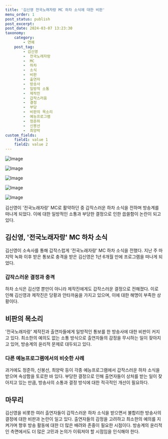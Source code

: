 ```yaml
---
title: '김신영 전국노래자랑 MC 하차 소식에 대한 비판'
menu_order: 1
post_status: publish
post_excerpt: 
post_date: 2024-03-07 13:23:30
taxonomy:
    category:
        - 연예
    post_tag:
        - 김신영
        -  전국노래자랑
        -  MC
        -  하차
        -  소식
        -  비판
        -  출연자
        -  방송사
        -  일방적 소통
        -  제작진
        -  갑작스러움
        -  결정
        -  부당
        -  비판의 목소리
        -  예능프로그램
        -  정준하
        -  신봉선
        -  최양락
custom_fields:
    field1: value 1
    field2: value 2
---
```


![Image](https://ssl.pstatic.net/mimgnews/image/311/2024/03/04/0001698515_001_20240304221101346.jpg?type=w540)

![Image](https://mimgnews.pstatic.net/image/311/2024/03/04/0001698515_002_20240304221101379.jpeg?type=w540)

![Image](https://ssl.pstatic.net/mimgnews/image/311/2024/03/04/0001698515_003_20240304221101431.jpg?type=w540)

![Image](https://mimgnews.pstatic.net/image/311/2024/03/04/0001698515_004_20240304221101483.jpeg?type=w540)

![Image](https://ssl.pstatic.net/mimgnews/image/311/2024/03/04/0001698515_005_20240304221101524.jpg?type=w540)

김신영이 '전국노래자랑' MC로 활약하던 중 갑작스러운 하차 소식을 전하며 방송계를 떠나게 되었다. 이에 대한 일방적인 소통과 부당한 결정으로 인한 씁쓸함이 논란이 되고 있다.
## 김신영, '전국노래자랑' MC 하차 소식
김신영이 소속사를 통해 갑작스럽게 '전국노래자랑' MC 하차 소식을 전했다. 지난 주 마지막 녹화 이후 받은 통보로 충격을 받은 김신영은 1년 6개월 만에 프로그램을 떠나게 되었다.
### 갑작스러운 결정과 충격
하차 소식은 김신영 뿐만이 아니라 제작진에게도 갑작스러운 결정으로 전해졌다. 이로 인해 김신영과 제작진은 당황과 안타까움을 가지고 있으며, 이에 대한 해명이 부족한 상황이다.
## 비판의 목소리
'전국노래자랑' 제작진과 출연자들에게 일방적인 통보를 한 방송사에 대한 비판이 커지고 있다. 최소한의 예의도 없는 소통 방식으로 출연자들의 감정을 무시하는 일이 잦아지고 있어, 방송계의 윤리적 문제로 대두되고 있다.
### 다른 예능프로그램에서의 비슷한 사례
과거에도 정준하, 신봉선, 최양락 등이 각종 예능프로그램에서 갑작스러운 하차 소식을 받으며 속상함을 토로한 바 있다. 부당한 결정으로 인해 출연자들이 상처를 받는 일이 잦아지고 있는 만큼, 방송사의 소통과 결정 방식에 대한 적극적인 개선이 필요하다.
## 마무리
김신영을 비롯한 여러 출연자들이 갑작스러운 하차 소식을 받으면서 불합리한 방송사의 결정에 대한 비판과 논란이 일고 있다. 출연자들의 감정을 고려하고 최소한의 예의를 지켜가며 향후 방송 활동에 대한 더 많은 배려와 존중이 필요한 시점이다. 방송계의 윤리적인 측면에서도 더 많은 고민과 논의가 이뤄져야 할 시점임을 인식해야 한다.
